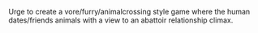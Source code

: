 Urge to create a vore/furry/animalcrossing style game where the human dates/friends animals with a view to an abattoir relationship climax.